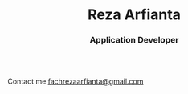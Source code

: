 <h1 align="center">Reza Arfianta</h1>
<h3 align="center">Application Developer</h3>
<br></br>
<p>Contact me <a href="MAILTO:fachrezaarfianta@gmail.com">fachrezaarfianta@gmail.com</a></p>
